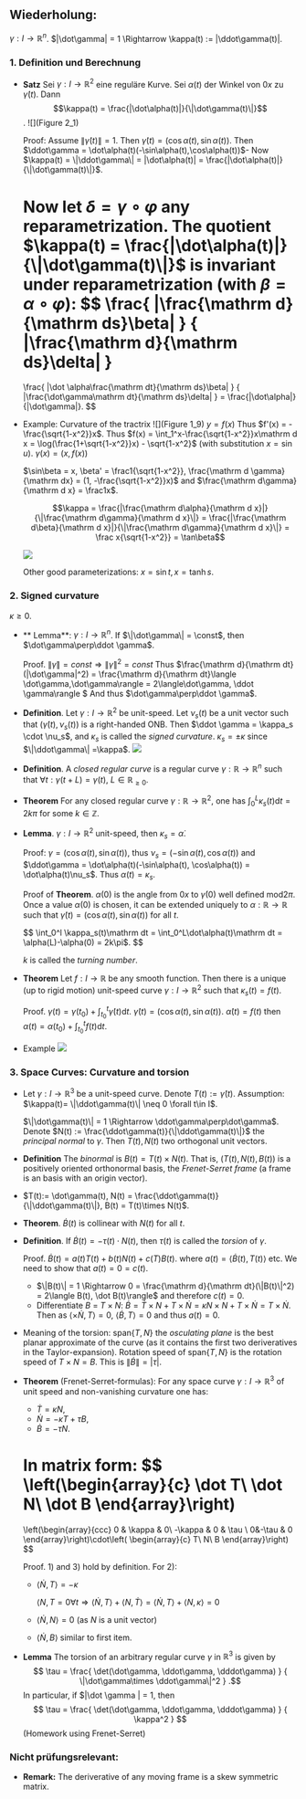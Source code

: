 ## Wiederholung:

$\gamma : I\to \mathbb R^n$. $\|\dot\gamma\| = 1 \Rightarrow \kappa(t) := \|\ddot\gamma(t)\|.

### 1. Definition und Berechnung

- **Satz** Sei $\gamma: I\to \mathbb R^2$ eine reguläre Kurve. Sei $\alpha(t)$ der Winkel von $0x$ zu $\dot\gamma(t)$. Dann $$\kappa(t) = \frac{|\dot\alpha(t)|}{\|\dot\gamma(t)\|}$$. ![](Figure 2_1)

  Proof: Assume $\|\dot\gamma(t)\| = 1.$ Then $\dot\gamma(t) = (\cos\alpha(t), \sin\alpha(t))$. Then $\ddot\gamma = \dot\alpha(t)(-\sin\alpha(t),\cos\alpha(t))$- Now $\kappa(t) = \|\ddot\gamma\| = |\dot\alpha(t)| = \frac{|\dot\alpha(t)|}{\|\dot\gamma(t)\|}$.

  Now let $\delta = \gamma\circ \varphi$ any reparametrization. The quotient $\kappa(t) = \frac{|\dot\alpha(t)|}{\|\dot\gamma(t)\|}$ is invariant under reparametrization (with $\beta = \alpha\circ \varphi$): 
  $$
  \frac{
    |\frac{\mathrm d}{\mathrm ds}\beta|
  }
  {
    |\frac{\mathrm d}{\mathrm ds}\delta|
  }
  =
  \frac{
    |\dot \alpha\frac{\mathrm dt}{\mathrm ds}\beta|
  }
  {
    |\frac{\dot\gamma\mathrm dt}{\mathrm ds}\delta|
  }
  = \frac{|\dot\alpha|}{\|\dot\gamma\|}.
  $$
- Example: Curvature of the tractrix ![](Figure 1_9)
  $y = f(x)$ Thus $f'(x) = -\frac{\sqrt{1-x^2}}x$. Thus $f(x) = \int_1^x-\frac{\sqrt{1-x^2}}x\mathrm d x = \log(\frac{1+\sqrt{1-x^2}}x) - \sqrt{1-x^2}$ (with substitution $x = \sin u$). $\gamma(x) = (x, f(x))$

  $\sin\beta = x, \beta' = \frac1{\sqrt{1-x^2}}, \frac{\mathrm d \gamma}{\mathrm dx} = (1, -\frac{\sqrt{1-x^2}}x)$ and $\frac{\mathrm d\gamma}{\mathrm d x} = \frac1x$.

  $$\kappa = \frac{|\frac{\mathrm d\alpha}{\mathrm d x}|}{\|\frac{\mathrm d\gamma}{\mathrm d x}\|} = \frac{|\frac{\mathrm d\beta}{\mathrm d x}|}{\|\frac{\mathrm d\gamma}{\mathrm d x}\|} = \frac x{\sqrt{1-x^2}} = \tan\beta$$

  ![](2_2)

  Other good parameterizations: $x = \sin t, x = \tanh s$.

### 2. Signed curvature

$\kappa\geq 0$. 

- ** Lemma**: $\gamma: I\to \mathbb R^n$. If $\|\dot\gamma\| = \const$, then $\dot\gamma\perp\ddot \gamma$. 

  Proof. $\|\dot\gamma\| = const \Rightarrow \|\dot\gamma\|^2 = const$ Thus $\frac{\mathrm d}{\mathrm dt}(\|\dot\gamma\|^2) = \frac{\mathrm d}{\mathrm dt}\langle \dot\gamma,\dot\gamma\rangle = 2\langle\dot\gamma, \ddot \gamma\rangle $ And thus   $\dot\gamma\perp\ddot \gamma$. 

- **Definition**. Let $\gamma: I\to \mathbb R^2$ be unit-speed. Let $\nu_s(t)$ be a unit vector such that $(\dot\gamma(t),\nu_s(t))$ is a right-handed ONB. Then $\ddot \gamma = \kappa_s \cdot \nu_s$, and $\kappa_s$ is called the _signed curvature_. $\kappa_s = \pm \kappa$ since $\|\ddot\gamma\| =\kappa$. ![](2_3)
- **Definition**. A _closed regular curve_ is a regular curve $\gamma: \mathbb R\to \mathbb R^n$ such that $\forall t: \gamma(t+L) = \gamma(t)$, $L\in \mathbb R_{\geq 0}$. 
- **Theorem** For any closed regular curve $\gamma: \mathbb R\to \mathbb R^2$, one has $\int_0^L\kappa_s(t)\mathrm dt = 2k\pi$ for some $k\in\mathbb Z$. 
- **Lemma**. $\gamma: I\to \mathbb R^2$ unit-speed, then $\kappa_s = \dot\alpha$. 
  
  Proof: $\gamma = (\cos\alpha(t), \sin\alpha(t))$, thus $\nu_s = (-\sin\alpha(t), \cos\alpha(t))$ and $\ddot\gamma = \dot\alpha(t)(-\sin\alpha(t), \cos\alpha(t)) = \dot\alpha(t)\nu_s$. Thus $\alpha(t) = \kappa_s$.

  Proof of **Theorem**. 
  $\alpha(0)$ is the angle from $0x$ to $\dot\gamma(0)$ well defined $\mathrm{mod}2\pi$. Once a value $\alpha(0)$ is chosen, it can be extended uniquely to $\alpha: \mathbb R\to \mathbb R$ such that $\dot\gamma(t) = (\cos\alpha(t), \sin\alpha(t))$ for all $t$. 

  $$
  \int_0^l \kappa_s(t)\mathrm dt = \int_0^L\dot\alpha(t)\mathrm dt = \alpha(L)-\alpha(0) = 2k\pi$. 
  $$

  $k$ is called the _turning number_.
- **Theorem** Let $f: I\to \mathbb R$ be any smooth function. Then there is a unique (up to rigid motion) unit-speed curve $\gamma: I\to \mathbb R^2$ such that $\kappa_s(t) = f(t)$.

  Proof. $\gamma(t) = \gamma(t_0)+ \int_{t_0}^t\dot\gamma(t)\mathrm d t$. $\dot\gamma(t) = (\cos\alpha(t),\sin\alpha(t))$. $\dot\alpha(t) = f(t)$ then $\alpha(t) = \alpha(t_0) + \int_{t_0}^tf(t)\mathrm d t$.

- Example ![](2_4)

### 3. Space Curves: Curvature and torsion

- Let $\gamma :I\to \mathbb R^3$ be a unit-speed curve. Denote $T(t):= \dot\gamma(t)$. Assumption: $\kappa(t)= \|\ddot\gamma(t)\| \neq 0 \forall t\in I$.  

  $\|\dot\gamma(t)\| = 1 \Rightarrow \ddot\gamma\perp\dot\gamma$. Denote $N(t) := \frac{\ddot\gamma(t)}{\|\ddot\gamma(t)\|}$ the _principal normal_ to $\gamma$. Then $T(t), N(t)$ two orthogonal unit vectors.
- **Definition** The _binormal_ is $B(t) = T(t)\times N(t)$. That is, $(T(t), N(t), B(t))$ is a positively oriented orthonormal basis, the _Frenet-Serret frame_ (a frame is an basis with an origin vector).
- $T(t):= \dot\gamma(t), N(t) = \frac{\ddot\gamma(t)}{\|\ddot\gamma(t)\|}, B(t) = T(t)\times N(t)$. 
- **Theorem**. $\dot B(t)$ is collinear with $N(t)$ for all $t$.
- **Definition**. If $\dot B(t) = -\tau(t)\cdot N(t)$, then $\tau(t)$ is called the _torsion_ of $\gamma$. 

  Proof. $\dot B(t) = a(t)T(t) + b(t)N(t) + c(T)B(t)$. where $a(t) = \langle \dot B(t), T(t)\rangle$ etc. We need to show that $a(t) = 0 = c(t)$. 
  - $\|B(t)\| = 1 \Rightarrow 0 = \frac{\mathrm d}{\mathrm dt}(\|B(t)\|^2) = 2\langle B(t), \dot B(t)\rangle$ and therefore $c(t) = 0$. 
  - Differentiate $B$ = $T\times N$: $\dot B = \dot T\times N + T\times \dot N = \kappa N\times N + T\times \dot N = T\times \dot N$. Then as $\langle \times \dot N, T\rangle = 0$, $\langle \dot B , T\rangle = 0$ and thus $a(t) = 0$. 

- Meaning of the torsion: $\mathrm{span}\{T, N\}$ the _osculating plane_ is the best planar approximate of the curve (as it contains the first two deriveratives in the Taylor-expansion). Rotation speed of $\mathrm{span}\{T, N\}$ is the rotation speed of $T\times N = B$. This is $\|\dot B\| = |\tau|.$ 
- **Theorem** (Frenet-Serret-formulas): For any space curve $\gamma: I\to \mathbb R^3$ of unit speed and non-vanishing curvature one has: 
  - $\dot T = \kappa N$,
  - $\dot N = -\kappa T + \tau B$,
  - $\dot B = -\tau N$.

  In matrix form: 
  $$
  \left(\begin{array}{c}
  \dot T\\
  \dot N\\
  \dot B
  \end{array}\right)
  = 
  \left(\begin{array}{ccc}
  0 & \kappa & 0\\
  -\kappa & 0 & \tau \\
  0&-\tau & 0
  \end{array}\right)\cdot\left(
  \begin{array}{c}
  T\\
  N\\
  B
  \end{array}\right)
  $$
  
  Proof. 1) and 3) hold by definition. For 2):
    - $\langle \dot N , T\rangle = -\kappa$

      $\langle N, T = 0 \forall t \Rightarrow \langle \dot N, T\rangle +  \langle N, \dot T\rangle = \langle \dot N, T\rangle +  \langle N, \kappa\rangle = 0$
    - $\langle \dot N, N\rangle = 0$ (as $N$ is a unit vector)
    - $\langle\dot N , B\rangle$ similar to first item.

- **Lemma** The torsion of an arbitrary regular curve $\gamma$ in $\mathbb R^3$ is given by 
  $$
  \tau = 
  \frac{
    \det(\dot\gamma, \ddot\gamma, \dddot\gamma)
  }
  {
    \|\dot\gamma\times \ddot\gamma\|^2
  }
  .$$ 
  In particular, if $\|\dot \gamma \| = 1, then 
  $$
  \tau = 
  \frac{
    \det(\dot\gamma, \ddot\gamma, \dddot\gamma)
  }
  {
    \kappa^2
  }
  $$
  (Homework using Frenet-Serret)

### Nicht prüfungsrelevant:

- **Remark:** The deriverative of any moving frame is a skew symmetric matrix.
